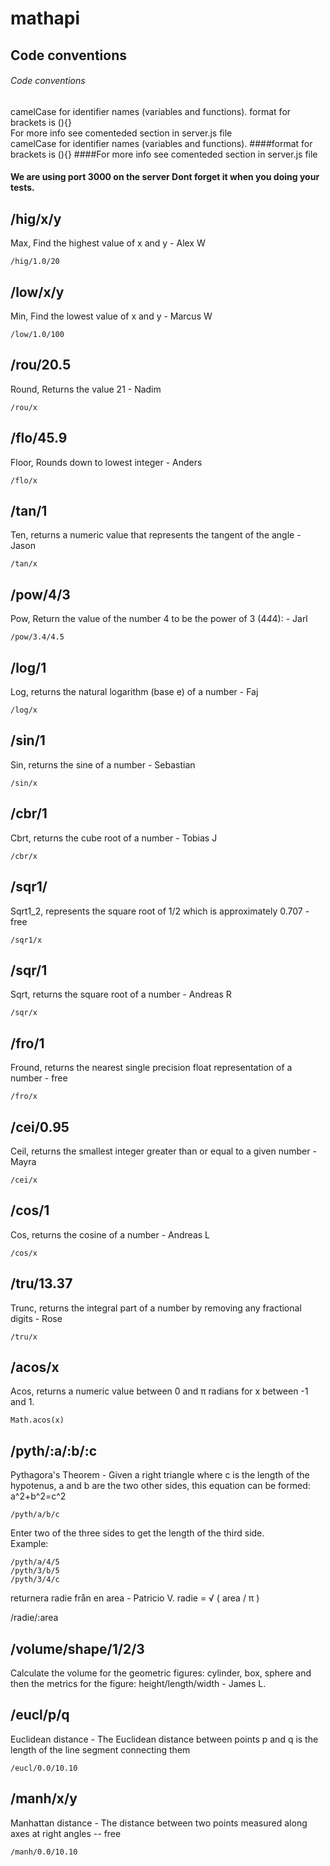 # mathapi

## Code conventions 
###### Code conventions 
camelCase for identifier names (variables and functions).
format for brackets is (){}  
For more info see comenteded section in server.js file  
camelCase for identifier names (variables and functions).
####format for brackets is (){}
####For more info see comenteded section in server.js file
#### We are using port 3000 on the server  Dont forget it when you doing your tests.




## /hig/x/y
Max, Find the highest value of x and y - Alex W  
```
/hig/1.0/20  
```

## /low/x/y
Min, Find the lowest value of x and y - Marcus W  
```
/low/1.0/100  
```

## /rou/20.5
Round, Returns the value 21 - Nadim  
```
/rou/x  
```  

## /flo/45.9
Floor, Rounds down to lowest integer - Anders  
```
/flo/x  
```

## /tan/1
Ten, returns a numeric value that represents the tangent of the angle - Jason
```
/tan/x  
```

## /pow/4/3 
Pow, Return the value of the number 4 to be the power of 3 (4*4*4): - Jarl  
```
/pow/3.4/4.5
```

## /log/1
Log, returns the natural logarithm (base e) of a number - Faj  
```
/log/x  
```

## /sin/1
Sin, returns the sine of a number - Sebastian  
```
/sin/x  
```

## /cbr/1
Cbrt, returns the cube root of a number - Tobias J  
```
/cbr/x  
```

## /sqr1/
Sqrt1_2, represents the square root of 1/2 which is approximately 0.707 - free  
```
/sqr1/x  
```

## /sqr/1
Sqrt,  returns the square root of a number - Andreas R  
```
/sqr/x  
```

## /fro/1
Fround, returns the nearest single precision float representation of a number - free  
```
/fro/x  
```

## /cei/0.95
Ceil,  returns the smallest integer greater than or equal to a given number - Mayra
```
/cei/x  
```  

## /cos/1
Cos,  returns the cosine of a number - Andreas L  
```
/cos/x  
```  

## /tru/13.37
Trunc,  returns the integral part of a number by removing any fractional digits - Rose  
```
/tru/x  
```  

## /acos/x
Acos, returns a numeric value between 0 and π radians for x between -1 and 1. 
```
Math.acos(x)
```

## /pyth/:a/:b/:c
Pythagora's Theorem - Given a right triangle where c is the length of the hypotenus, a and b are the two other sides, this equation can be formed: a^2+b^2=c^2
```
/pyth/a/b/c
```
Enter two of the three sides to get the length of the third side.  
Example:
```
/pyth/a/4/5
/pyth/3/b/5
/pyth/3/4/c
```
returnera radie från en area - Patricio V.
radie = √ ( area / π )

/radie/:area

## /volume/shape/1/2/3
Calculate the volume for the geometric figures: cylinder, box, sphere
and then the metrics for the figure: height/length/width - James L.


## /eucl/p/q
Euclidean distance - The Euclidean distance between points p and q is the length of the line segment connecting them
```
/eucl/0.0/10.10
```
## /manh/x/y

Manhattan distance - The distance between two points measured along axes at right angles -- free
```
/manh/0.0/10.10
```
